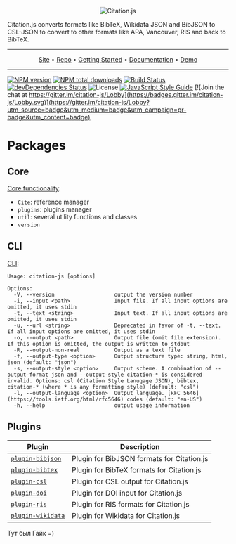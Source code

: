 <p align="center"><img alt="Citation.js" src="https://citation.js.org/static/img/square_logo_medium.png" /></p>

Citation.js converts formats like BibTeX, Wikidata JSON and BibJSON to CSL-JSON to convert to other formats like APA, Vancouver, RIS and back to BibTeX.

---

<p align="center"><a href="https://citation.js.org">Site</a> • <a href="https://github.com/citation-js/citation-js">Repo</a> • <a href="https://citation.js.org/api/tutorial-getting_started.html">Getting Started</a> • <a href="https://citation.js.org/api">Documentation</a> • <a href="https://citation.js.org/demo">Demo</a></p>

---

[![NPM version](https://img.shields.io/npm/v/@citation-js/core.svg)](https://npmjs.org/package/@citation-js/core)
[![NPM total downloads](https://img.shields.io/npm/dt/@citation-js/core.svg)](https://npmcharts.com/compare/@citation-js%2Fcore?minimal=true)
[![Build Status](https://travis-ci.org/citation-js/citation-js.svg?branch=master)](https://travis-ci.org/citation-js/citation-js)
[![devDependencies Status](https://david-dm.org/citation-js/citation-js/dev-status.svg)](https://david-dm.org/citation-js/citation-js?type=dev)
![License](https://img.shields.io/npm/l/@citation-js/core.svg)
[![JavaScript Style Guide](https://img.shields.io/badge/code_style-standard-brightgreen.svg)](https://standardjs.com)
[![Join the chat at https://gitter.im/citation-js/Lobby](https://badges.gitter.im/citation-js/Lobby.svg)](https://gitter.im/citation-js/Lobby?utm_source=badge&utm_medium=badge&utm_campaign=pr-badge&utm_content=badge)

# Packages

## Core

[Core functionality](https://github.com/citation-js/citation-js/tree/master/packages/core):

  * `Cite`: reference manager
  * `plugins`: plugins manager
  * `util`: several utility functions and classes
  * `version`

## CLI

[CLI](https://github.com/citation-js/citation-js/tree/master/packages/cli):

    Usage: citation-js [options]

    Options:
      -V, --version                   output the version number
      -i, --input <path>              Input file. If all input options are omitted, it uses stdin
      -t, --text <string>             Input text. If all input options are omitted, it uses stdin
      -u, --url <string>              Deprecated in favor of -t, --text. If all input options are omitted, it uses stdin
      -o, --output <path>             Output file (omit file extension). If this option is omitted, the output is written to stdout
      -R, --output-non-real           Output as a text file
      -f, --output-type <option>      Output structure type: string, html, json (default: "json")
      -s, --output-style <option>     Output scheme. A combination of --output-format json and --output-style citation-* is considered invalid. Options: csl (Citation Style Lanugage JSON), bibtex, citation-* (where * is any formatting style) (default: "csl")
      -l, --output-language <option>  Output language. [RFC 5646](https://tools.ietf.org/html/rfc5646) codes (default: "en-US")
      -h, --help                      output usage information

## Plugins

| Plugin | Description |
|---|---|
| [`plugin-bibjson`](https://github.com/citation-js/citation-js/tree/master/packages/plugin-bibjson) | Plugin for BibJSON formats for Citation.js |
| [`plugin-bibtex`](https://github.com/citation-js/citation-js/tree/master/packages/plugin-bibtex) | Plugin for BibTeX formats for Citation.js |
| [`plugin-csl`](https://github.com/citation-js/citation-js/tree/master/packages/plugin-csl) | Plugin for CSL output for Citation.js |
| [`plugin-doi`](https://github.com/citation-js/citation-js/tree/master/packages/plugin-doi) | Plugin for DOI input for Citation.js |
| [`plugin-ris`](https://github.com/citation-js/citation-js/tree/master/packages/plugin-ris) | Plugin for RIS formats for Citation.js |
| [`plugin-wikidata`](https://github.com/citation-js/citation-js/tree/master/packages/plugin-wikidata) | Plugin for Wikidata for Citation.js |


 Тут был Гайк =) 